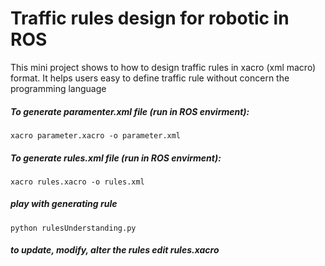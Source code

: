 # Traffic rules design for robotic in ROS
This mini project shows to how to design traffic rules in xacro (xml macro) format. It helps users easy to define traffic rule without concern the programming language

##### To generate paramenter.xml file (run in ROS envirment):
```
xacro parameter.xacro -o parameter.xml
```
##### To generate rules.xml file (run in ROS envirment):
```
xacro rules.xacro -o rules.xml
```
##### play with generating rule
```
python rulesUnderstanding.py 
```

##### to update, modify, alter the rules edit rules.xacro
